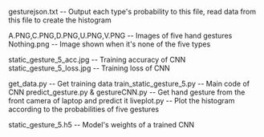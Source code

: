 gesturejson.txt -- Output each type's probability to this file, read data from this file to create the histogram

A.PNG,C.PNG,D.PNG,U.PNG,V.PNG -- Images of five hand gestures
Nothing.png -- Image shown when it's none of the five types

static_gesture_5_acc.jpg -- Training accuracy of CNN
static_gesture_5_loss.jpg -- Training loss of CNN

get_data.py -- Get training data
train_static_gesture_5.py -- Main code of CNN
predict_gesture.py & gestureCNN.py -- Get hand gesture from the front camera of laptop and predict it
liveplot.py -- Plot the histogram according to the probabilities of five gestures

static_gesture_5.h5 -- Model's weights of a trained CNN